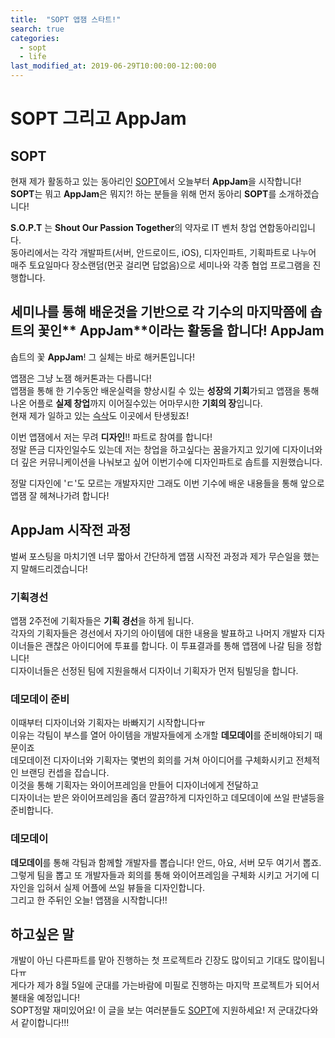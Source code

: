 ```yaml
---
title:  "SOPT 앱잼 스타트!"
search: true
categories: 
  - sopt
  - life
last_modified_at: 2019-06-29T10:00:00-12:00:00
---
```

SOPT 그리고 AppJam
=============
SOPT
---
현재 제가 활동하고 있는 동아리인 [SOPT](http://sopt.org/wp/)에서 오늘부터 **AppJam**을 시작합니다!  
**SOPT**는 뭐고 **AppJam**은 뭐지?! 하는 분들을 위해 먼저 동아리 **SOPT**를 소개하겠습니다!

**S.O.P.T** 는 **Shout Our Passion Together**의 약자로  IT 벤처 창업 연합동아리입니다.  
동아리에서는 각각 개발파트(서버, 안드로이드, iOS), 디자인파트, 기획파트로 나누어  
매주 토요일마다 장소랜덤(먼곳 걸리면 답없음)으로 세미나와 각종 협업 프로그램을 진행합니다.

세미나를 통해 배운것을 기반으로 각 기수의 마지막쯤에 솝트의 꽃인** AppJam**이라는 활동을 합니다!
AppJam
---
솝트의 꽃 **AppJam**! 그 실체는 바로 해커톤입니다!

앱잼은 그냥 노잼 해커톤과는 다릅니다!  
앱잼을 통해 한 기수동안 배운실력을 향상시킬 수 있는 **성장의 기회**가되고 앱잼을 통해 나온 어플로 **실제 창업**까지 이어질수있는 어마무시한 **기회의 장**입니다.  
현재 제가 일하고 있는 [슥삭](https://play.google.com/store/apps/details?id=com.icoo.ssgsag_android)도 이곳에서 탄생됬죠!

이번 앱잼에서 저는 무려 **디자인**!! 파트로 참여를 합니다!  
정말 뜬금 디자인일수도 있는데 저는 창업을 하고싶다는 꿈을가지고 있기에 디자이너와 더 깊은 커뮤니케이션을 나눠보고 싶어 이번기수에 디자인파트로 솝트를 지원했습니다.

정말 디자인에 'ㄷ'도 모르는 개발자지만 그래도 이번 기수에 배운 내용들을 통해 앞으로 앱잼 잘 헤쳐나가려 합니다!

AppJam 시작전 과정
---
벌써 포스팅을 마치기엔 너무 짧아서 간단하게 앱잼 시작전 과정과 제가 무슨일을 했는지 말해드리겠습니다!

### 기획경선
앱잼 2주전에 기획자들은 **기획 경선**을 하게 됩니다.  
각자의 기획자들은 경선에서 자기의 아이템에 대한 내용을 발표하고 나머지 개발자 디자이너들은 괜찮은 아이디어에 투표를 합니다. 이 투표결과를 통해 앱잼에 나갈 팀을 정합니다!  
디자이너들은 선정된 팀에 지원을해서 디자이너 기획자가 먼저 팀빌딩을 합니다.

### 데모데이 준비
이때부터 디자이너와 기획자는 바빠지기 시작합니다ㅠ  
이유는 각팀이 부스를 열어 아이템을 개발자들에게 소개할 **데모데이**를 준비해야되기 때문이죠  
데모데이전 디자이너와 기획자는 몇번의 회의를 거쳐 아이디어를 구체화시키고 전체적인 브랜딩 컨셉을 잡습니다.  
이것을 통해 기획자는 와이어프레임을 만들어 디자이너에게 전달하고  
디자이너는 받은 와이어프레임을 좀더 깔끔?하게 디자인하고 데모데이에 쓰일 판낼등을 준비합니다.  

### 데모데이
**데모데이**를 통해 각팀과 함께할 개발자를 뽑습니다! 안드, 아요, 서버 모두 여기서 뽑죠.  
그렇게 팀을 뽑고 또 개발자들과 회의를 통해 와이어프레임을 구체화 시키고 거기에 디자인을 입혀서 실제 어플에 쓰일 뷰들을 디자인합니다.  
그리고 한 주뒤인 오늘! 앱잼을 시작합니다!!

하고싶은 말
---
개발이 아닌 다른파트를 맡아 진행하는 첫 프로젝트라 긴장도 많이되고 기대도 많이됩니다ㅠ  
게다가 제가 8월 5일에 군대를 가는바람에 미필로 진행하는 마지막 프로젝트가 되어서 불태울 예정입니다!  
SOPT정말 재미있어요! 이 글을 보는 여러분들도 [SOPT](http://sopt.org/wp/)에 지원하세요! 저 군대갔다와서 같이합니다!!!